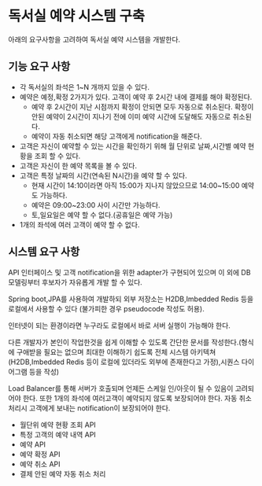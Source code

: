 # 독서실 예약 시스템 구축

아래의 요구사항을 고려하여 독서실 예약 시스템을 개발한다.

## 기능 요구 사항
* 각 독서실의 좌석은 1~N 개까지 있을 수 있다.
* 예약은 예정,확정 2가지가 있다. 고객이 예약 후 2시간 내에 결제를 해야 확정된다.
    * 예약 후 2시간이 지난 시점까지 확정이 안되면 모두 자동으로 취소된다. 확정이 안된 예약이 2시간이 지나기 전에 이미 예약 시간에 도달해도 자동으로 취소된다.
    * 예약이 자동 취소되면 해당 고객에게 notification을 해준다.
* 고객은 자신이 예약할 수 있는 시간을 확인하기 위해 월 단위로 날짜,시간별 예약 현황을 조회 할 수 있다.
* 고객은 자신이 한 예약 목록을 볼 수 있다.
* 고객은 특정 날짜의 시간(연속된 N시간)을 예약 할 수 있다.
    * 현재 시간이 14:10이라면 아직 15:00가 지나지 않았으므로 14:00~15:00 예약도 가능하다.
    * 예약은 09:00~23:00 사이 시간만 가능하다.
    * 토,일요일은 예약 할 수 없다.(공휴일은 예약 가능)
* 1개의 좌석에 여러 고객이 예약 할 수 없다.


## 시스템 요구 사항
API 인터페이스 및 고객 notification을 위한 adapter가 구현되어 있으며 이 외에 DB 모델링부터 후보자가 자유롭게 개발 할 수 있다.

Spring boot,JPA를 사용하여 개발하되 외부 저장소는 H2DB,Imbedded Redis 등을 로컬에서 사용할 수 있다 (불가피한 경우 pseudocode 작성도 허용).

인터넷이 되는 환경이라면 누구라도 로컬에서 바로 서버 실행이 가능해야 한다.

다른 개발자가 본인이 작업한것을 쉽게 이해할 수 있도록 간단한 문서를 작성한다.(형식에 구애받을 필요는 없으며 최대한 이해하기 쉽도록 전체 시스템 아키텍쳐(H2DB,Imbedded Redis 등이 로컬에 있더라도 외부에 존재한다고 가정),시퀀스 다이어그램 등을 작성)

Load Balancer를 통해 서버가 호출되며 언제든 스케일 인/아웃이 될 수 있음이 고려되어야 한다. 또한 1개의 좌석에 여러고객이 예약되지 않도록 보장되어야 한다. 자동 취소 처리시 고객에게 보내는 notification이 보장되어야 한다.
* 월단위 예약 현황 조회 API
* 특정 고객의 예약 내역 API
* 예약 API
* 예약 확정 API
* 예약 취소 API
* 결제 안된 예약 자동 취소 처리
